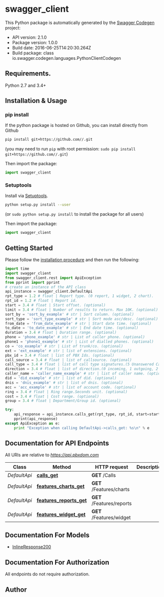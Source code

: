 # swagger_client

This Python package is automatically generated by the [Swagger Codegen](https://github.com/swagger-api/swagger-codegen) project:

- API version: 2.1.0
- Package version: 1.0.0
- Build date: 2016-06-25T14:20:30.264Z
- Build package: class io.swagger.codegen.languages.PythonClientCodegen

## Requirements.

Python 2.7 and 3.4+

## Installation & Usage
### pip install

If the python package is hosted on Github, you can install directly from Github

```sh
pip install git+https://github.com//.git
```
(you may need to run `pip` with root permission: `sudo pip install git+https://github.com//.git`)

Then import the package:
```python
import swagger_client 
```

### Setuptools

Install via [Setuptools](http://pypi.python.org/pypi/setuptools).

```sh
python setup.py install --user
```
(or `sudo python setup.py install` to install the package for all users)

Then import the package:
```python
import swagger_client
```

## Getting Started

Please follow the [installation procedure](#installation--usage) and then run the following:

```python
import time
import swagger_client
from swagger_client.rest import ApiException
from pprint import pprint
# create an instance of the API class
api_instance = swagger_client.DefaultApi
rpt_type = 1.2 # float | Report type. (0 report, 1 widget, 2 chart).
rpt_id = 1.2 # float | Report id.
start = 3.4 # float | Start offset. (optional)
limit = 3.4 # float | Number of results to return. Max 10K. (optional)
sort_by = 'sort_by_example' # str | Sort column. (optional)
sort_type = 'sort_type_example' # str | Sort mode asc/desc. (optional)
from_date = 'from_date_example' # str | Start date time. (optional)
to_date = 'to_date_example' # str | End date time. (optional)
duration = 3.4 # float | Duration range. (optional)
phone = 'phone_example' # str | List of caller phone. (optional)
phone1 = 'phone1_example' # str | List of dialled phones. (optional)
co = 'co_example' # str | List of trunk/co. (optional)
ext = 'ext_example' # str | list of extensions. (optional)
pbx_id = 3.4 # float | list of PBX Ids. (optional)
call_source = 3.4 # float | list of callsource. (optional)
call_type = 3.4 # float | list of call type signatures.(5 Unanswered Calls, 7 Transfered Calls, 8 Forwarded Calls) (optional)
direction = 3.4 # float | list of direction.(0 incoming, 1 outgoing, 2 internal) (optional)
caller_name = 'caller_name_example' # str | list of caller name. (optional)
did = 'did_example' # str | list of did. (optional)
dnis = 'dnis_example' # str | list of dnis. (optional)
acc = 'acc_example' # str | list of account code. (optional)
ring = 3.4 # float | Ring range.Seconds unit. (optional)
cost = 3.4 # float | Cost range. (optional)
group = 3.4 # float | Department/Group id. (optional)

try:
    api_response = api_instance.calls_get(rpt_type, rpt_id, start=start, limit=limit, sort_by=sort_by, sort_type=sort_type, from_date=from_date, to_date=to_date, duration=duration, phone=phone, phone1=phone1, co=co, ext=ext, pbx_id=pbx_id, call_source=call_source, call_type=call_type, direction=direction, caller_name=caller_name, did=did, dnis=dnis, acc=acc, ring=ring, cost=cost, group=group)
    pprint(api_response)
except ApiException as e:
    print "Exception when calling DefaultApi->calls_get: %s\n" % e

```

## Documentation for API Endpoints

All URIs are relative to *https://api.pbxdom.com*

Class | Method | HTTP request | Description
------------ | ------------- | ------------- | -------------
*DefaultApi* | [**calls_get**](docs/DefaultApi.md#calls_get) | **GET** /Calls | 
*DefaultApi* | [**features_charts_get**](docs/DefaultApi.md#features_charts_get) | **GET** /Features/charts | 
*DefaultApi* | [**features_reports_get**](docs/DefaultApi.md#features_reports_get) | **GET** /Features/reports | 
*DefaultApi* | [**features_widget_get**](docs/DefaultApi.md#features_widget_get) | **GET** /Features/widget | 


## Documentation For Models

 - [InlineResponse200](docs/InlineResponse200.md)


## Documentation For Authorization

 All endpoints do not require authorization.


## Author



